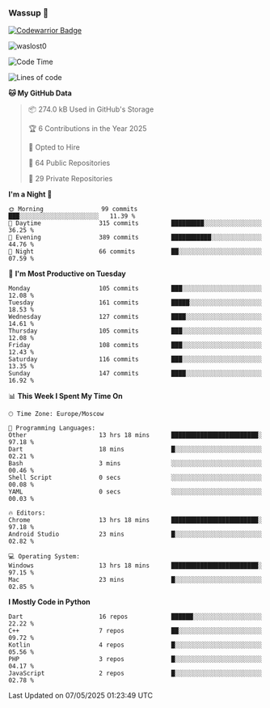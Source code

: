 ### Wassup 👋

[![Codewarrior Badge](https://www.codewars.com/users/waslost/badges/small)](https://www.codewars.com/users/waslost)

<p align="left"> <img src="https://komarev.com/ghpvc/?username=waslost0" alt="waslost0" /></p>

<!--START_SECTION:waka-->
![Code Time](http://img.shields.io/badge/Code%20Time-5%2C668%20hrs%209%20mins-blue)

![Lines of code](https://img.shields.io/badge/From%20Hello%20World%20I%27ve%20Written-1.4%20million%20lines%20of%20code-blue)

**🐱 My GitHub Data** 

> 📦 274.0 kB Used in GitHub's Storage 
 > 
> 🏆 6 Contributions in the Year 2025
 > 
> 💼 Opted to Hire
 > 
> 📜 64 Public Repositories 
 > 
> 🔑 29 Private Repositories 
 > 
**I'm a Night 🦉** 

```text
🌞 Morning                99 commits          ███░░░░░░░░░░░░░░░░░░░░░░   11.39 % 
🌆 Daytime                315 commits         █████████░░░░░░░░░░░░░░░░   36.25 % 
🌃 Evening                389 commits         ███████████░░░░░░░░░░░░░░   44.76 % 
🌙 Night                  66 commits          ██░░░░░░░░░░░░░░░░░░░░░░░   07.59 % 
```
📅 **I'm Most Productive on Tuesday** 

```text
Monday                   105 commits         ███░░░░░░░░░░░░░░░░░░░░░░   12.08 % 
Tuesday                  161 commits         █████░░░░░░░░░░░░░░░░░░░░   18.53 % 
Wednesday                127 commits         ████░░░░░░░░░░░░░░░░░░░░░   14.61 % 
Thursday                 105 commits         ███░░░░░░░░░░░░░░░░░░░░░░   12.08 % 
Friday                   108 commits         ███░░░░░░░░░░░░░░░░░░░░░░   12.43 % 
Saturday                 116 commits         ███░░░░░░░░░░░░░░░░░░░░░░   13.35 % 
Sunday                   147 commits         ████░░░░░░░░░░░░░░░░░░░░░   16.92 % 
```


📊 **This Week I Spent My Time On** 

```text
🕑︎ Time Zone: Europe/Moscow

💬 Programming Languages: 
Other                    13 hrs 18 mins      ████████████████████████░   97.18 % 
Dart                     18 mins             █░░░░░░░░░░░░░░░░░░░░░░░░   02.21 % 
Bash                     3 mins              ░░░░░░░░░░░░░░░░░░░░░░░░░   00.46 % 
Shell Script             0 secs              ░░░░░░░░░░░░░░░░░░░░░░░░░   00.08 % 
YAML                     0 secs              ░░░░░░░░░░░░░░░░░░░░░░░░░   00.03 % 

🔥 Editors: 
Chrome                   13 hrs 18 mins      ████████████████████████░   97.18 % 
Android Studio           23 mins             █░░░░░░░░░░░░░░░░░░░░░░░░   02.82 % 

💻 Operating System: 
Windows                  13 hrs 18 mins      ████████████████████████░   97.15 % 
Mac                      23 mins             █░░░░░░░░░░░░░░░░░░░░░░░░   02.85 % 
```

**I Mostly Code in Python** 

```text
Dart                     16 repos            ██████░░░░░░░░░░░░░░░░░░░   22.22 % 
C++                      7 repos             ██░░░░░░░░░░░░░░░░░░░░░░░   09.72 % 
Kotlin                   4 repos             █░░░░░░░░░░░░░░░░░░░░░░░░   05.56 % 
PHP                      3 repos             █░░░░░░░░░░░░░░░░░░░░░░░░   04.17 % 
JavaScript               2 repos             █░░░░░░░░░░░░░░░░░░░░░░░░   02.78 % 
```




 Last Updated on 07/05/2025 01:23:49 UTC
<!--END_SECTION:waka-->

